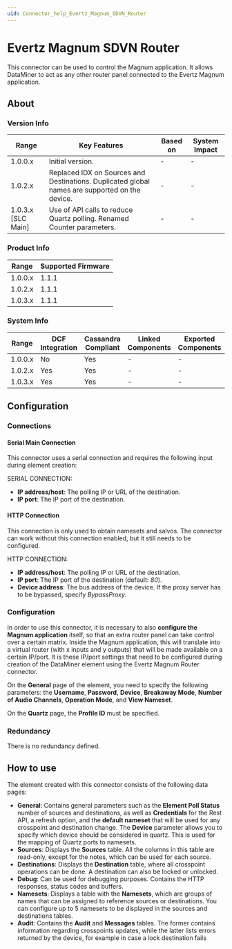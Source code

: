 ```yaml
---
uid: Connector_help_Evertz_Magnum_SDVN_Router
---
```


# Evertz Magnum SDVN Router

This connector can be used to control the Magnum application. It allows DataMiner to act as any other router panel connected to the Evertz Magnum application.

## About

### Version Info

| **Range**            | **Key Features**                                                                               | **Based on** | **System Impact** |
|----------------------|------------------------------------------------------------------------------------------------|--------------|-------------------|
| 1.0.0.x              | Initial version.                                                                               | \-           | \-                |
| 1.0.2.x              | Replaced IDX on Sources and Destinations. Duplicated global names are supported on the device. | \-           | \-                |
| 1.0.3.x \[SLC Main\] | Use of API calls to reduce Quartz polling. Renamed Counter parameters.                         | \-           | \-                |

### Product Info

| **Range** | **Supported Firmware** |
|-----------|------------------------|
| 1.0.0.x   | 1.1.1                  |
| 1.0.2.x   | 1.1.1                  |
| 1.0.3.x   | 1.1.1                  |

### System Info

| **Range** | **DCF Integration** | **Cassandra Compliant** | **Linked Components** | **Exported Components** |
|-----------|---------------------|-------------------------|-----------------------|-------------------------|
| 1.0.0.x   | No                  | Yes                     | \-                    | \-                      |
| 1.0.2.x   | Yes                 | Yes                     | \-                    | \-                      |
| 1.0.3.x   | Yes                 | Yes                     | \-                    | \-                      |

## Configuration

### Connections

#### Serial Main Connection

This connector uses a serial connection and requires the following input during element creation:

SERIAL CONNECTION:

- **IP address/host**: The polling IP or URL of the destination.
- **IP port**: The IP port of the destination.

#### HTTP Connection

This connection is only used to obtain namesets and salvos. The connector can work without this connection enabled, but it still needs to be configured.

HTTP CONNECTION:

- **IP address/host**: The polling IP or URL of the destination.
- **IP port**: The IP port of the destination (default: *80*).
- **Device address**: The bus address of the device. If the proxy server has to be bypassed, specify *BypassProxy*.

### Configuration

In order to use this connector, it is necessary to also **configure the Magnum application** itself, so that an extra router panel can take control over a certain matrix. Inside the Magnum application, this will translate into a virtual router (with x inputs and y outputs) that will be made available on a certain IP/port. It is these IP/port settings that need to be configured during creation of the DataMiner element using the Evertz Magnum Router connector.

On the **General** page of the element, you need to specify the following parameters: the **Username**, **Password**, **Device**, **Breakaway Mode**, **Number of Audio Channels**, **Operation Mode**, and **View Nameset**.

On the **Quartz** page, the **Profile ID** must be specified.

### Redundancy

There is no redundancy defined.

## How to use

The element created with this connector consists of the following data pages:

- **General**: Contains general parameters such as the **Element Poll Status** number of sources and destinations, as well as **Credentials** for the Rest API, a refresh option, and the **default nameset** that will be used for any crosspoint and destination change. The **Device** parameter allows you to specify which device should be considered in quartz. This is used for the mapping of Quartz ports to namesets.
- **Sources**: Displays the **Sources** table. All the columns in this table are read-only, except for the notes, which can be used for each source.
- **Destinations**: Displays the **Destination** table, where all crosspoint operations can be done. A destination can also be locked or unlocked.
- **Debug**: Can be used for debugging purposes. Contains the HTTP responses, status codes and buffers.
- **Namesets**: Displays a table with the **Namesets**, which are groups of names that can be assigned to reference sources or destinations. You can configure up to 5 namesets to be displayed in the sources and destinations tables.
- **Audit**: Contains the **Audit** and **Messages** tables. The former contains information regarding crosspoints updates, while the latter lists errors returned by the device, for example in case a lock destination fails
